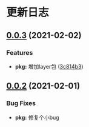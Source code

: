 # 更新日志

## [0.0.3](https://github.com/AILHC/EasyGameFrameworkOpen/compare/@ailhc/layer@0.0.3...@ailhc/layer@0.0.3) (2021-02-02)


### Features

* **pkg:** 增加layer包 ([3c814b3](https://github.com/AILHC/EasyGameFrameworkOpen/commit/3c814b396793ec9052eac87b97d750aaf4f87f6b))


## [0.0.2](https://github.com/AILHC/EasyGameFrameworkOpen/compare/@ailhc/layer@0.0.1...@ailhc/layer@0.0.2) (2021-02-01)


### Bug Fixes

* **pkg:** 修复个小bug 
